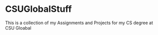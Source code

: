 # CSUGlobalStuff
This is a collection of my Assignments and Projects for my CS degree at CSU Gloabal
